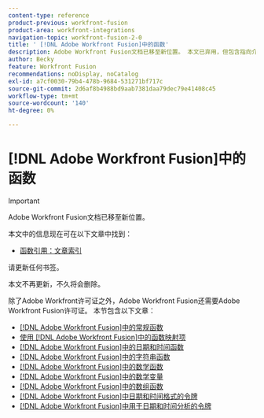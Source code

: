 ```yaml
---
content-type: reference
product-previous: workfront-fusion
product-area: workfront-integrations
navigation-topic: workfront-fusion-2-0
title: ' [!DNL Adobe Workfront Fusion]中的函数'
description: Adobe Workfront Fusion文档已移至新位置。 本文已弃用，但包含指向介绍此功能的新文章的链接。
author: Becky
feature: Workfront Fusion
recommendations: noDisplay, noCatalog
exl-id: a7cf0030-79b4-478b-9684-531271bf717c
source-git-commit: 2d6af8b4988bd9aab7381daa79dec79e41408c45
workflow-type: tm+mt
source-wordcount: '140'
ht-degree: 0%

---
```


# [!DNL Adobe Workfront Fusion]中的函数

>[!IMPORTANT]
>
>Adobe Workfront Fusion文档已移至新位置。
>
>本文中的信息现在可在以下文章中找到：
>
>* [函数引用：文章索引](https://experienceleague.adobe.com/docs/workfront-fusion/using/references/mapping-panel/functions/functions-toc.html)
>
>请更新任何书签。
>
>本文不再更新，不久将会删除。

除了Adobe Workfront许可证之外，Adobe Workfront Fusion还需要Adobe Workfront Fusion许可证。
本节包含以下文章：

* [ [!DNL Adobe Workfront Fusion]中的常规函数](../../workfront-fusion/functions/general-functions.md)
* [使用 [!DNL Adobe Workfront Fusion]中的函数映射项](../../workfront-fusion/functions/map-using-functions.md)
* [ [!DNL Adobe Workfront Fusion]中的日期和时间函数](../../workfront-fusion/functions/date-and-time-functions.md)
* [ [!DNL Adobe Workfront Fusion]中的字符串函数](../../workfront-fusion/functions/string-functions.md)
* [ [!DNL Adobe Workfront Fusion]中的数学函数](../../workfront-fusion/functions/math-functions.md)
* [ [!DNL Adobe Workfront Fusion]中的数学变量](../../workfront-fusion/functions/math-variables.md)
* [ [!DNL Adobe Workfront Fusion]中的数组函数](../../workfront-fusion/functions/array-functions.md)
* [ [!DNL Adobe Workfront Fusion]中日期和时间格式的令牌](../../workfront-fusion/functions/tokens-for-date-and-time-formatting.md)
* [ [!DNL Adobe Workfront Fusion]中用于日期和时间分析的令牌](../../workfront-fusion/functions/tokens-for-date-and-time-parsing.md)
